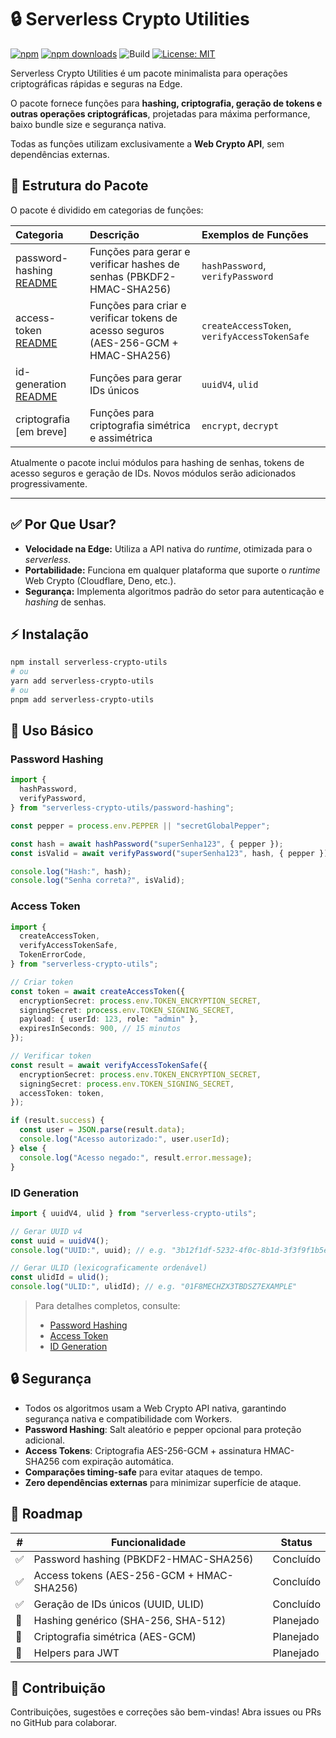 # 🔒 Serverless Crypto Utilities

[![npm](https://img.shields.io/npm/v/serverless-crypto-utils)](https://www.npmjs.com/package/serverless-crypto-utils)
[![npm downloads](https://img.shields.io/npm/dt/serverless-crypto-utils)](https://www.npmjs.com/package/serverless-crypto-utils)
![Build](https://github.com/gihoekveld/serverless-crypto-utils/actions/workflows/build.yml/badge.svg)
[![License: MIT](https://img.shields.io/badge/License-MIT-yellow.svg)](LICENSE)

Serverless Crypto Utilities é um pacote minimalista para operações criptográficas rápidas e seguras na Edge.

O pacote fornece funções para **hashing, criptografia, geração de tokens e outras operações criptográficas**, projetadas para máxima performance, baixo bundle size e segurança nativa.

Todas as funções utilizam exclusivamente a **Web Crypto API**, sem dependências externas.

## 🔹 Estrutura do Pacote

O pacote é dividido em categorias de funções:

| Categoria                                           | Descrição                                                                           | Exemplos de Funções                          |
| :-------------------------------------------------- | :---------------------------------------------------------------------------------- | :------------------------------------------- |
| password-hashing [README](docs/password-hashing.md) | Funções para gerar e verificar hashes de senhas (PBKDF2-HMAC-SHA256)                | `hashPassword`, `verifyPassword`             |
| access-token [README](docs/access-token.md)         | Funções para criar e verificar tokens de acesso seguros (AES-256-GCM + HMAC-SHA256) | `createAccessToken`, `verifyAccessTokenSafe` |
| id-generation [README](docs/id-generation.md)       | Funções para gerar IDs únicos                                                       | `uuidV4`, `ulid`                             |
| criptografia [em breve]                             | Funções para criptografia simétrica e assimétrica                                   | `encrypt`, `decrypt`                         |

Atualmente o pacote inclui módulos para hashing de senhas, tokens de acesso seguros e geração de IDs. Novos módulos serão adicionados progressivamente.

---

## ✅ Por Que Usar?

- **Velocidade na Edge:** Utiliza a API nativa do _runtime_, otimizada para o _serverless_.
- **Portabilidade:** Funciona em qualquer plataforma que suporte o _runtime_ Web Crypto (Cloudflare, Deno, etc.).
- **Segurança:** Implementa algoritmos padrão do setor para autenticação e _hashing_ de senhas.

## ⚡ Instalação

```bash
npm install serverless-crypto-utils
# ou
yarn add serverless-crypto-utils
# ou
pnpm add serverless-crypto-utils
```

## 🚀 Uso Básico

### Password Hashing

```typescript
import {
  hashPassword,
  verifyPassword,
} from "serverless-crypto-utils/password-hashing";

const pepper = process.env.PEPPER || "secretGlobalPepper";

const hash = await hashPassword("superSenha123", { pepper });
const isValid = await verifyPassword("superSenha123", hash, { pepper });

console.log("Hash:", hash);
console.log("Senha correta?", isValid);
```

### Access Token

```typescript
import {
  createAccessToken,
  verifyAccessTokenSafe,
  TokenErrorCode,
} from "serverless-crypto-utils";

// Criar token
const token = await createAccessToken({
  encryptionSecret: process.env.TOKEN_ENCRYPTION_SECRET,
  signingSecret: process.env.TOKEN_SIGNING_SECRET,
  payload: { userId: 123, role: "admin" },
  expiresInSeconds: 900, // 15 minutos
});

// Verificar token
const result = await verifyAccessTokenSafe({
  encryptionSecret: process.env.TOKEN_ENCRYPTION_SECRET,
  signingSecret: process.env.TOKEN_SIGNING_SECRET,
  accessToken: token,
});

if (result.success) {
  const user = JSON.parse(result.data);
  console.log("Acesso autorizado:", user.userId);
} else {
  console.log("Acesso negado:", result.error.message);
}
```

### ID Generation

```typescript
import { uuidV4, ulid } from "serverless-crypto-utils";

// Gerar UUID v4
const uuid = uuidV4();
console.log("UUID:", uuid); // e.g. "3b12f1df-5232-4f0c-8b1d-3f3f9f1b5ec1"

// Gerar ULID (lexicograficamente ordenável)
const ulidId = ulid();
console.log("ULID:", ulidId); // e.g. "01F8MECHZX3TBDSZ7EXAMPLE"
```

> Para detalhes completos, consulte:
>
> - [Password Hashing](docs/password-hashing.md)
> - [Access Token](docs/access-token.md)
> - [ID Generation](docs/id-generation.md)

## 🔒 Segurança

- Todos os algoritmos usam a Web Crypto API nativa, garantindo segurança nativa e compatibilidade com Workers.
- **Password Hashing**: Salt aleatório e pepper opcional para proteção adicional.
- **Access Tokens**: Criptografia AES-256-GCM + assinatura HMAC-SHA256 com expiração automática.
- **Comparações timing-safe** para evitar ataques de tempo.
- **Zero dependências externas** para minimizar superfície de ataque.

## 📌 Roadmap

| #   | Funcionalidade                            | Status    |
| --- | ----------------------------------------- | --------- |
| ✅  | Password hashing (PBKDF2-HMAC-SHA256)     | Concluído |
| ✅  | Access tokens (AES-256-GCM + HMAC-SHA256) | Concluído |
| ✅  | Geração de IDs únicos (UUID, ULID)        | Concluído |
| 🔄  | Hashing genérico (SHA-256, SHA-512)       | Planejado |
| 🔄  | Criptografia simétrica (AES-GCM)          | Planejado |
| 🔄  | Helpers para JWT                          | Planejado |

## 🤝 Contribuição

Contribuições, sugestões e correções são bem-vindas! Abra issues ou PRs no GitHub para colaborar.
